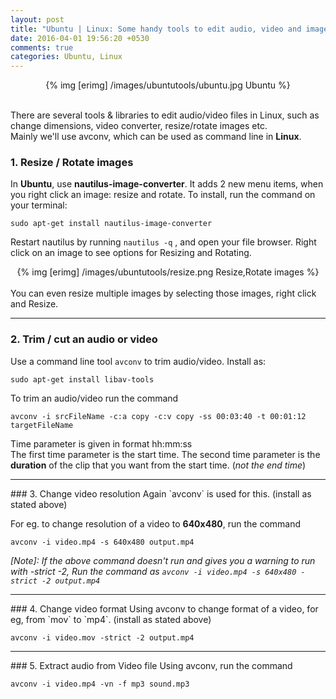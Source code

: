 ```yaml
---
layout: post
title: "Ubuntu | Linux: Some handy tools to edit audio, video and images"
date: 2016-04-01 19:56:20 +0530
comments: true
categories: Ubuntu, Linux
---
```


<center>
	{% img [erimg] /images/ubuntutools/ubuntu.jpg Ubuntu %}
</center><br>

There are several tools & libraries to edit audio/video files in Linux, such as change dimensions, video converter, resize/rotate images etc.<br>
Mainly we'll use avconv, which can be used as command line in __Linux__.
<!-- more -->

### 1. Resize / Rotate images
In __Ubuntu__, use **nautilus-image-converter**. It adds 2 new menu items, when you right click an image: resize and rotate. To install, run the command on your terminal:

`sudo apt-get install nautilus-image-converter`

Restart nautilus by running `nautilus -q` , and open your file browser. Right click on an image to see options for Resizing and Rotating.
<center>
	{% img [erimg] /images/ubuntutools/resize.png Resize,Rotate images %}
</center><br>
You can even resize multiple images by selecting those images, right click and Resize.
<hr>

### 2. Trim / cut an audio or video
Use a command line tool `avconv` to trim audio/video. Install as:

`sudo apt-get install libav-tools`

To trim an audio/video run the command

`avconv -i srcFileName -c:a copy -c:v copy -ss 00:03:40 -t 00:01:12 targetFileName`

Time parameter is given in format hh:mm:ss <br>
The first time parameter is the start time. The second time parameter is the **duration** of the clip that you want from the start time. (*not the end time*)

<hr>
### 3. Change video resolution
Again `avconv` is used for this. (install as stated above)

For eg. to change resolution of a video to __640x480__, run the command

`avconv -i video.mp4 -s 640x480 output.mp4`



*[Note]: If the above command doesn't run and gives you a warning to run with -strict -2, Run the command as `avconv -i video.mp4 -s 640x480 -strict -2 output.mp4`*
 

<hr>
### 4. Change video format
Using avconv to change format of a video, for eg, from `mov` to `mp4`. (install as stated above)

`avconv -i video.mov -strict -2 output.mp4`

<hr>
### 5. Extract audio from Video file
Using avconv, run the command

`avconv -i video.mp4 -vn -f mp3 sound.mp3`